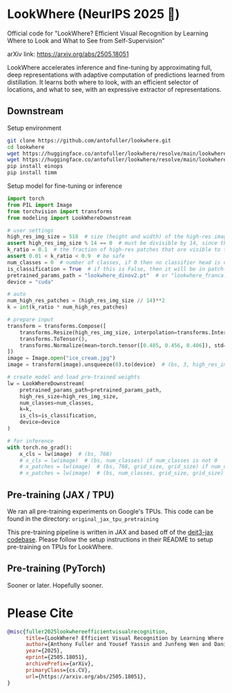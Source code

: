 # LookWhere (NeurIPS 2025 :tada:)
Official code for "LookWhere? Efficient Visual Recognition by Learning Where to Look and What to See from Self-Supervision"

arXiv link: https://arxiv.org/abs/2505.18051

LookWhere accelerates inference and fine-tuning by approximating full, deep representations with adaptive computation of predictions learned from distillation. It learns both where to look, with an efficient selector of locations, and what to see, with an expressive extractor of representations.

## Downstream
Setup environment
```bash
git clone https://github.com/antofuller/lookwhere.git
cd lookwhere
wget https://huggingface.co/antofuller/lookwhere/resolve/main/lookwhere_dinov2.pt
wget https://huggingface.co/antofuller/lookwhere/resolve/main/lookwhere_franca.pt
pip install einops
pip install timm
```

Setup model for fine-tuning or inference
```python
import torch
from PIL import Image
from torchvision import transforms
from modeling import LookWhereDownstream

# user settings
high_res_img_size = 518  # size (height and width) of the high-res images
assert high_res_img_size % 14 == 0  # must be divisible by 14, since the patch size is 14x14
k_ratio = 0.1  # the fraction of high-res patches that are visible to the extractor
assert 0.01 < k_ratio < 0.9  # be safe
num_classes = 0  # number of classes, if 0 then no classifier head is used
is_classification = True  # if this is False, then it will be in patch-segmentation mode
pretrained_params_path = "lookwhere_dinov2.pt"  # or "lookwhere_franca.pt", it _must_ be either!
device = "cuda"

# auto
num_high_res_patches = (high_res_img_size // 14)**2
k = int(k_ratio * num_high_res_patches)

# prepare input
transform = transforms.Compose([
    transforms.Resize(high_res_img_size, interpolation=transforms.InterpolationMode.BICUBIC),
    transforms.ToTensor(),
    transforms.Normalize(mean=torch.tensor([0.485, 0.456, 0.406]), std=torch.tensor([0.229, 0.224, 0.225])),
])
image = Image.open("ice_cream.jpg")
image = transform(image).unsqueeze(0).to(device)  # (bs, 3, high_res_img_size, high_res_img_size)

# create model and load pre-trained weights
lw = LookWhereDownstream(
    pretrained_params_path=pretrained_params_path,
    high_res_size=high_res_img_size,
    num_classes=num_classes,
    k=k,
    is_cls=is_classification,
    device=device
)

# for inference
with torch.no_grad():
    x_cls = lw(image)  # (bs, 768)
    # x_cls = lw(image)  # (bs, num_classes) if num_classes is not 0
    # x_patches = lw(image)  # (bs, 768, grid_size, grid_size) if num_classes is 0 and is_cls is False
    # x_patches = lw(image)  # (bs, num_classes, grid_size, grid_size) if num_classes is not 0 and is_cls is False
```

## Pre-training (JAX / TPU)
We ran all pre-training experiments on Google's TPUs. This code can be found in the directory: `original_jax_tpu_pretraining`

This pre-training pipeline is written in JAX and based off of the [deit3-jax codebase](https://github.com/affjljoo3581/deit3-jax). Please follow the setup instructions in their README to setup pre-training on TPUs for LookWhere. 

## Pre-training (PyTorch)
Sooner or later. Hopefully sooner.

# Please Cite
```bib
@misc{fuller2025lookwhereefficientvisualrecognition,
      title={LookWhere? Efficient Visual Recognition by Learning Where to Look and What to See from Self-Supervision}, 
      author={Anthony Fuller and Yousef Yassin and Junfeng Wen and Daniel G. Kyrollos and Tarek Ibrahim and James R. Green and Evan Shelhamer},
      year={2025},
      eprint={2505.18051},
      archivePrefix={arXiv},
      primaryClass={cs.CV},
      url={https://arxiv.org/abs/2505.18051}, 
}
```

